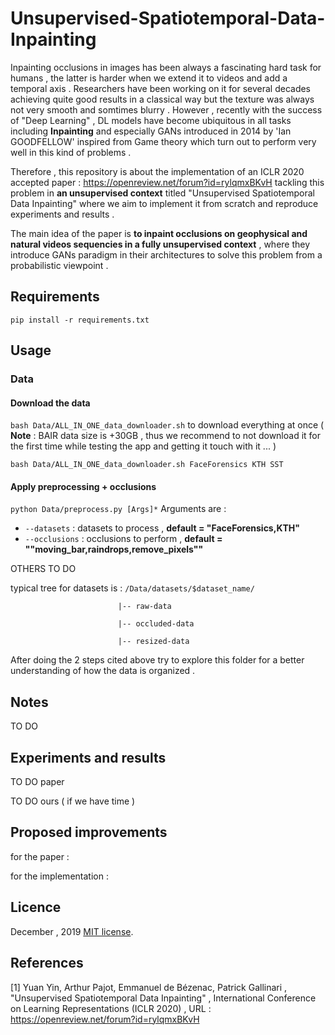 # Unsupervised-Spatiotemporal-Data-Inpainting
Inpainting occlusions in images has been always a fascinating hard task for humans , the latter is harder when we extend it to videos and add a temporal axis . Researchers have been working on it for several decades achieving quite good results in a classical way but the texture was always not very smooth and somtimes blurry . However , recently with the success of "Deep Learning" , DL models have become ubiquitous in all tasks including **Inpainting** and especially GANs introduced in 2014 by 'Ian GOODFELLOW' inspired from Game theory which turn out to perform very well in this kind of problems .

Therefore , this repository is about the implementation of an ICLR 2020 accepted paper : https://openreview.net/forum?id=rylqmxBKvH tackling this problem in **an unsupervised context** titled "Unsupervised Spatiotemporal Data Inpainting" where we aim to implement it from scratch and reproduce experiments and results .

The main idea of the paper is **to inpaint occlusions on geophysical and natural videos sequencies in a fully unsupervised context** , where they introduce GANs paradigm in their architectures to solve this problem from a probabilistic viewpoint .

## Requirements
``` pip install -r requirements.txt ```
## Usage 

### Data 
#### Download the data

```bash Data/ALL_IN_ONE_data_downloader.sh``` to download everything at once ( **Note** : BAIR data size is +30GB , thus we recommend to not download it for the first time while testing the app and getting it touch with it ... )

```bash Data/ALL_IN_ONE_data_downloader.sh FaceForensics KTH SST```
#### Apply preprocessing + occlusions
``` python Data/preprocess.py [Args]* ```
Arguments are : 
* ```--datasets```   : datasets to process    , **default = "FaceForensics,KTH"**
* ```--occlusions``` : occlusions to perform  , **default = ""moving_bar,raindrops,remove_pixels""**

OTHERS TO DO


typical tree for datasets is : 
```/Data/datasets/$dataset_name/```

                            |-- raw-data
                            
                            |-- occluded-data
                            
                            |-- resized-data
                                    
After doing the 2 steps cited above try to explore this folder for a better understanding of how the data is organized .

## Notes

TO DO

## Experiments and results 

TO DO paper

TO DO ours ( if we have time ) 

## Proposed improvements 
for the paper : 

for the implementation : 

## Licence 
December , 2019
[MIT license](http://opensource.org/licenses/MIT).

## References
[1] Yuan Yin, Arthur Pajot, Emmanuel de Bézenac, Patrick Gallinari , "Unsupervised Spatiotemporal Data Inpainting" , International Conference on Learning Representations (ICLR 2020) , URL : https://openreview.net/forum?id=rylqmxBKvH







